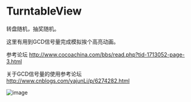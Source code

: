 # TurntableView
转盘随机，抽奖随机。


这里有用到GCD信号量完成模拟挨个高亮动画。

参考论坛
http://www.cocoachina.com/bbs/read.php?tid-1713052-page-3.html

关于GCD信号量的使用参考论坛
http://www.cnblogs.com/yajunLi/p/6274282.html

![image](https://github.com/QCQ007/TurntableView/blob/master/QQ20180301-183629-HD.gif?raw=true)
